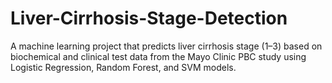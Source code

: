# Liver-Cirrhosis-Stage-Detection
A machine learning project that predicts liver cirrhosis stage (1–3) based on biochemical and clinical test data from the Mayo Clinic PBC study using Logistic Regression, Random Forest, and SVM models.
